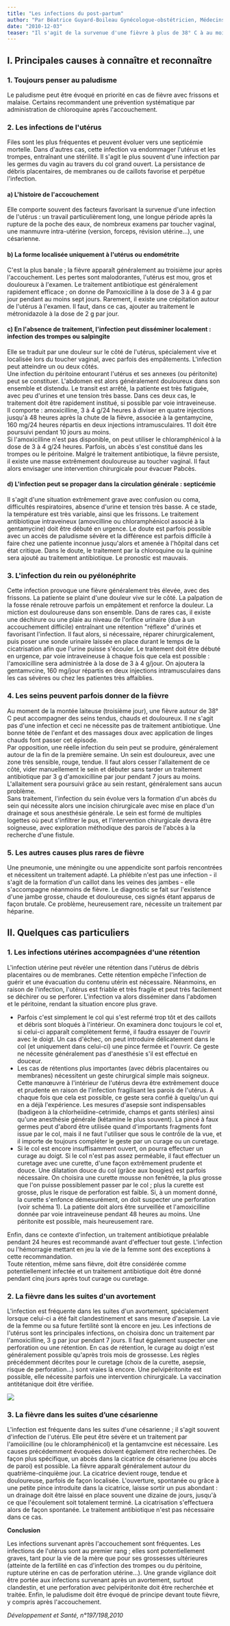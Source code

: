 ```yaml
---
title: "Les infections du post-partum"
author: "Par Béatrice Guyard-Boileau Gynécologue-obstétricien, Médecins Sans Frontières, Paris."
date: "2010-12-03"
teaser: "Il s'agit de la survenue d'une fièvre à plus de 38° C à au moins deux reprises en quarante-huit heures. C'est un problème fréquent. Un bon examen clinique de la patiente est nécessaire afin de déterminer l'origine de l'infection. Il faut rester vigilant car il peut s'agir d'infections sévères mettant en jeu la vie de la mère. La fièvre peut parfois rester modérée alors que l'infection progresse de façon fulgurante. Cela est particulièrement le cas chez les patientes très affaiblies (tuberculose, SIDA, malnutrition) qu'il faudra donc surveiller attentivement."
---
```


## I. Principales causes à connaître et reconnaître

### 1. Toujours penser au paludisme

Le paludisme peut être évoqué en priorité en cas de fièvre avec frissons et malaise. Certains recommandent une prévention systématique par administration de chloroquine après l'accouchement.

### 2. Les infections de l'utérus

Files sont les plus fréquentes et peuvent évoluer vers une septicémie mortelle. Dans d'autres cas, cette infection va endommager l'utérus et les trompes, entraînant une stérilité. Il s'agit le plus souvent d'une infection par les germes du vagin au travers du col grand ouvert. La persistance de débris placentaires, de membranes ou de caillots favorise et perpétue l'infection.

#### a) L'histoire de l'accouchement

Elle comporte souvent des facteurs favorisant la survenue d'une infection de l'utérus : un travail particulièrement long, une longue période après la rupture de la poche des eaux, de nombreux examens par toucher vaginal, une manmuvre intra-utérine (version, forceps, révision utérine...), une césarienne.

#### b) La forme localisée uniquement à l'utérus ou endométrite

C'est la plus banale ; la fièvre apparaît généralement au troisième jour après l'accouchement. Les pertes sont malodorantes, l'utérus est mou, gros et douloureux à l'examen. Le traitement antibiotique est généralement rapidement efficace ; on donne de Pamoxicilline à la dose de 3 à 4 g par jour pendant au moins sept jours. Rarement, il existe une crépitation autour de l'utérus à l'examen. Il faut, dans ce cas, ajouter au traitement le métronidazole à la dose de 2 g par jour.

#### c) En l'absence de traitement, l'infection peut disséminer localement : infection des trompes ou salpingite

Elle se traduit par une douleur sur le côté de l'utérus, spécialement vive et localisée lors du toucher vaginal, avec parfois des empâtements. L'infection peut atteindre un ou deux côtés.  
Une infection du péritoine entourant l'utérus et ses annexes (ou péritonite) peut se constituer. L'abdomen est alors généralement douloureux dans son ensemble et distendu. Le transit est arrêté, la patiente est très fatiguée, avec peu d'urines et une tension très basse. Dans ces deux cas, le traitement doit être rapidement institué, si possible par voie intraveineuse.  
Il comporte : amoxicilline, 3 à 4 g/24 heures à diviser en quatre injections jusqu'à 48 heures après la chute de la fièvre, associée à la gentamycine, 160 mg/24 heures répartis en deux injections intramusculaires. 11 doit être poursuivi pendant 10 jours au moins.  
Si l'amoxicilline n'est pas disponible, on peut utiliser le chloramphénicol à la dose de 3 à 4 g/24 heures. Parfois, un abcès s'est constitué dans les trompes ou le péritoine. Malgré le traitement antibiotique, la fièvre persiste, il existe une masse extrêmement douloureuse au toucher vaginal. Il faut alors envisager une intervention chirurgicale pour évacuer Pabcès.

#### d) L'infection peut se propager dans la circulation générale : septicémie

Il s'agit d'une situation extrêmement grave avec confusion ou coma, difficultés respiratoires, absence d'urine et tension très basse. A ce stade, la température est très variable, ainsi que les frissons. Le traitement antibiotique intraveineux (amovcilline ou chloramphénicol associé à la gentamycine) doit être débuté en urgence. Le doute est parfois possible avec un accès de paludisme sévère et la différence est parfois difficile à faire chez une patiente inconnue jusqu'alors et amenée à l'hôpital dans cet état critique. Dans le doute, le traitement par la chloroquine ou la quinine sera ajouté au traitement antibiotique. Le pronostic est mauvais.

### 3. L'infection du rein ou pyélonéphrite

Cette infection provoque une fièvre généralement très élevée, avec des frissons. La patiente se plaint d'une douleur vive sur le côté. La palpation de la fosse rénale retrouve parfois un empâtement et renforce la douleur. La miction est douloureuse dans son ensemble. Dans de rares cas, il existe une déchirure ou une plaie au niveau de l'orifice urinaire (due à un accouchement difficile) entraînant une rétention "réflexe" d'urinés et favorisant l'infection. Il faut alors, si nécessaire, réparer chirurgicalement, puis poser une sonde urinaire laissée en place durant le temps de la cicatrisation afin que l'urine puisse s'écouler. Le traitement doit être débuté en urgence, par voie intraveineuse à chaque fois que cela est possible : l'amoxicilline sera administrée à la dose de 3 à 4 g/jour. On ajoutera la gentamvcine, 160 mg/jour répartis en deux injections intramusculaires dans les cas sévères ou chez les patientes très affaiblies.

### 4. Les seins peuvent parfois donner de la fièvre

Au moment de la montée laiteuse (troisième jour), une fièvre autour de 38° C peut accompagner des seins tendus, chauds et douloureux. Il ne s'agit pas d'une infection et ceci ne nécessite pas de traitement antibiotique. Une bonne tétée de l'enfant et des massages doux avec application de linges chauds font passer cet épisode.  
Par opposition, une réelle infection du sein peut se produire, généralement autour de la fin de la première semaine. Un sein est douloureux, avec une zone très sensible, rouge, tendue. Il faut alors cesser l'allaitement de ce côté, vider manuellement le sein et débuter sans tarder un traitement antibiotique par 3 g d'amoxicilline par jour pendant 7 jours au moins. L'allaitement sera poursuivi grâce au sein restant, généralement sans aucun problème.  
Sans traitement, l'infection du sein évolue vers la formation d'un abcès du sein qui nécessite alors une incision chirurgicale avec mise en place d'un drainage et sous anesthésie générale. Le sein est formé de multiples logettes où peut s'infiltrer le pus, et l'intervention chirurgicale devra être soigneuse, avec exploration méthodique des parois de l'abcès à la recherche d'une fistule.

### 5. Les autres causes plus rares de fièvre

Une pneumonie, une méningite ou une appendicite sont parfois rencontrées et nécessitent un traitement adapté. La phlébite n'est pas une infection - il s'agit de la formation d'un caillot dans les veines des jambes - elle s'accompagne néanmoins de fièvre. Le diagnostic se fait sur l'existence d'une jambe grosse, chaude et douloureuse, ces signés étant apparus de façon brutale. Ce problème, heureusement rare, nécessite un traitement par héparine.

## II. Quelques cas particuliers

### 1. Les infections utérines accompagnées d'une rétention

L'infection utérine peut révéler une rétention dans l'utérus de débris placentaires ou de membranes. Cette rétention empêche l'infection de guérir et une évacuation du contenu utérin est nécessaire. Néanmoins, en raison de l'infection, l'utérus est friable et très fragile et peut très facilement se déchirer ou se perforer. L'infection va alors disséminer dans l'abdomen et le péritoine, rendant la situation encore plus grave.

*   Parfois c'est simplement le col qui s'est refermé trop tôt et des caillots et débris sont bloqués à l'intérieur. On examinera donc toujours le col et, si celui-ci apparaît complètement fermé, il faudra essayer de l'ouvrir avec le doigt. Un cas d'échec, on peut introduire délicatement dans le col (et uniquement dans celui-ci) une pince fermée et l'ouvrir. Ce geste ne nécessite généralement pas d'anesthésie s'il est effectué en douceur.  
*   Les cas de rétentions plus importantes (avec débris placentaires ou membranes) nécessitent un geste chirurgical simple mais soigneux. Cette manœuvre à l'intérieur de l'utérus devra être extrêmement douce et prudente en raison de l'infection fragilisant les parois de l'utérus. A chaque fois que cela est possible, ce geste sera confié à quelqu'un qui en a déjà l'expérience. Les mesures d'asepsie sont indispensables (badigeon à la chlorheiidine-cetrimide, champs et gants stériles) ainsi qu'une anesthésie générale (kétamine le plus souvent). La pincé à faux germes peut d'abord être utilisée quand d'importants fragments font issue par le col, mais il ne faut l'utiliser que sous le contrôle de la vue, et il importe de toujours compléter le geste par un curage ou un curetage.  
*   Si le col est encore insuffisamment ouvert, on pourra effectuer un curage au doigt. Si le col n'est pas assez perméable, il faut effectuer un curetage avec une curette, d'une façon extrêmement prudente et douce. Une dilatation douce du col (grâce aux bougies) est parfois nécessaire. On choisira une curette mousse non fenêtrée, la plus grosse que l'on puisse possiblement passer par le col ; plus la curette est grosse, plus le risque de perforation est faible. Si, à un moment donné, la curette s'enfonce démesurément, on doit suspecter une perforation (voir schéma 1). La patiente doit alors être surveillée et l'amoxicilline donnée par voie intraveineuse pendant 48 heures au moins. Une péritonite est possible, mais heureusement rare.

Enfin, dans ce contexte d'infection, un traitement antibiotique préalable pendant 24 heures est recommandé avant d'effectuer tout geste. L'infection ou l'hémorragie mettant en jeu la vie de la femme sont des exceptions à cette recommandation.  
Toute rétention, même sans fièvre, doit être considérée comme potentiellement infectée et un traitement antibiotique doit être donné pendant cinq jours après tout curage ou curetage.

### 2. La fièvre dans les suites d'un avortement

L'infection est fréquente dans les suites d'un avortement, spécialement lorsque celui-ci a été fait clandestinement et sans mesure d'asepsie. La vie de la femme ou sa future fertilité sont là encore en jeu. Les infections de l'utérus sont les principales infections, on choisira donc un traitement par l'amoxicilline, 3 g par jour pendant 7 jours. Il faut également suspecter une perforation ou une rétention. En cas de rétention, le curage au doigt n'est généralement possible qu'après trois mois de grossesse. Les règles précédemment décrites pour le curetage (choix de la curette, asepsie, risque de perforation...) sont vraies là encore. Une pelvipéritonite est possible, elle nécessite parfois une intervention chirurgicale. La vaccination antitétanique doit être vérifiée.


![](13197-1.jpg)


### 3. La fièvre dans les suites d’une césarienne

L'infection est fréquente dans les suites d'une césarienne ; il s'agit souvent d'infection de l'utérus. Elle peut être sévère et un traitement par l'amoiicilline (ou le chloramphénicol) et la gentamvcine est nécessaire. Les causes précédemment évoquées doivent également être recherchées. De façon plus spécifique, un abcès dans la cicatrice de césarienne (ou abcès de paroi) est possible. La fièvre apparaît généralement autour du quatrième-cinquième jour. La cicatrice devient rouge, tendue et douloureuse, parfois de façon localisée. L'ouverture, spontanée ou grâce à une petite pince introduite dans la cicatrice, laisse sortir un pus abondant : un drainage doit être laissé en place souvent une dizaine de jours, jusqu'à ce que l'écoulement soit totalement terminé. La cicatrisation s'effectuera alors de façon spontanée. Le traitement antibiotique n'est pas nécessaire dans ce cas.

**Conclusion**

Les infections survenant après l'accouchement sont fréquentes. Les infections de l'utérus sont au premier rang ; elles sont potentiellement graves, tant pour la vie de la mère que pour ses grossesses ultérieures (atteinte de la fertilité en cas d'infection des trompes ou du péritoine, rupture utérine en cas de perforation utérine...). Une grande vigilance doit être portée aux infections survenant après un avortement, surtout clandestin, et une perforation avec pelvipéritonite doit être recherchée et traitée. Enfin, le paludisme doit être évoqué de principe devant toute fièvre, y compris après l'accouchement.

_Développement et Santé, n°197/198,2010_